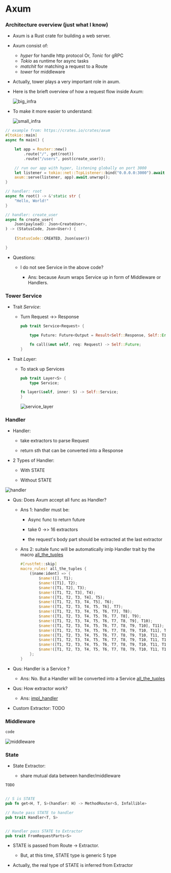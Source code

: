 # Axum


### Architecture overview (just what I know)


* Axum is a Rust crate for building a web server.


* Axum consist of:
    * *hyper* for handle http protocol
    Or, *Tonic* for gRPC
    * *Tokio* as runtime for async tasks
    * *matchit* for matching a request to a Route
    * *tower* for middleware

* Actually, tower plays a very important role in axum.


* Here is the brieft overview of how a request flow inside Axum:

    ![big_infra](images/big_infra.drawio.svg "Infrastructure of Axum")



* To make it more easier to understand:

    ![small_infra](images/small_infra.drawio.svg "Infrastructure of Axum")


```rust
// example from: https://crates.io/crates/axum
#[tokio::main]
async fn main() {

    let app = Router::new()
        .route("/", get(root))
        .route("/users", post(create_user));

    // run our app with hyper, listening globally on port 3000
    let listener = tokio::net::TcpListener::bind("0.0.0.0:3000").await.unwrap();
    axum::serve(listener, app).await.unwrap();
}

// handler: root
async fn root() -> &'static str {
    "Hello, World!"
}

// handler: create_user
async fn create_user(
    Json(payload): Json<CreateUser>,
) -> (StatusCode, Json<User>) {
    
    (StatusCode::CREATED, Json(user))

}
```

* Questions:

    * I do not see Service in the above code?

        * Ans: because Axum wraps Service up in form of Middleware or Handlers.


### Tower Service

* Trait *Service*:

    * Turn Request ->> Response

        ```rust
        pub trait Service<Request> {

            type Future: Future<Output = Result<Self::Response, Self::Error>>;

            fn call(&mut self, req: Request) -> Self::Future;
        }
        ```


* Trait *Layer*:

    * To stack up Services

        ```rust
        pub trait Layer<S> {
            type Service;

        fn layer(&self, inner: S) -> Self::Service;
        }
        ```

        ![service_layer](images/service_layer.drawio.svg)


### Handler


* Handler:

    * take extractors to parse Request

    * return sth that can be converted into a Response


* 2 Types of Handler:

    * With STATE

    * Without STATE

![handler](images/handler.drawio.svg)


* Qus: Does Axum accept all func as Handler?

    * Ans 1: handler must be:
        
        * Async func to return future

        * take 0 ->> 16 extractors

        * the request's body part should be extracted at the last extractor 


    * Ans 2: suitale func will be automatically imlp Handler trait by the macro
    [all_the_tuples](https://github.com/tokio-rs/axum/blob/15917c6dbcb4a48707a20e9cfd021992a279a662/axum-core/src/macros.rs#L231 "github link")

        ```rust
        #[rustfmt::skip]
        macro_rules! all_the_tuples {
            ($name:ident) => {
                $name!([], T1);
                $name!([T1], T2);
                $name!([T1, T2], T3);
                $name!([T1, T2, T3], T4);
                $name!([T1, T2, T3, T4], T5);
                $name!([T1, T2, T3, T4, T5], T6);
                $name!([T1, T2, T3, T4, T5, T6], T7);
                $name!([T1, T2, T3, T4, T5, T6, T7], T8);
                $name!([T1, T2, T3, T4, T5, T6, T7, T8], T9);
                $name!([T1, T2, T3, T4, T5, T6, T7, T8, T9], T10);
                $name!([T1, T2, T3, T4, T5, T6, T7, T8, T9, T10], T11);
                $name!([T1, T2, T3, T4, T5, T6, T7, T8, T9, T10, T11], T12);
                $name!([T1, T2, T3, T4, T5, T6, T7, T8, T9, T10, T11, T12], T13);
                $name!([T1, T2, T3, T4, T5, T6, T7, T8, T9, T10, T11, T12, T13], T14);
                $name!([T1, T2, T3, T4, T5, T6, T7, T8, T9, T10, T11, T12, T13, T14], T15);
                $name!([T1, T2, T3, T4, T5, T6, T7, T8, T9, T10, T11, T12, T13, T14, T15], T16);
            };
        }
        ```


* Qus: Handler is a Service ?

    * Ans: No. But a Handler will be converted into a Service
    [all_the_tuples](https://docs.rs/axum/latest/axum/handler/trait.Handler.html#converting-handlers-into-services "docs.rs/axum/latest/axum/handler")


* Qus: How extractor work?

    * Ans: 
    [impl_handler ](https://github.com/tokio-rs/axum/blob/62470bd5039c4a32b4454d0ceafbbca77c0d4874/axum/src/handler/mod.rs#L206 "axum github repo")


* Custom Extractor:
    TODO

### Middleware

```rust
code
```


![middleware](images/middleware.drawio.svg)



### State


* State Extractor:

    * share mutual data between handler/middleware


```rust
TODO
```


```rust

// S is STATE
pub fn get<H, T, S>(handler: H) -> MethodRouter<S, Infallible>

// Route pass STATE to handler
pub trait Handler<T, S>


// Handler pass STATE to Extractor
pub trait FromRequestParts<S>
```

* STATE is passed from Route -> Extractor.
    * But, at this time, STATE type is generic S type

* Actually, the real type of STATE is inferred from Extractor
